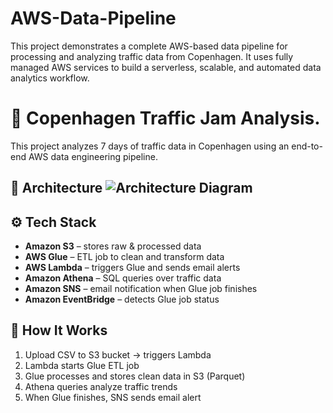 # AWS-Data-Pipeline
This project demonstrates a complete AWS-based data pipeline for processing and analyzing traffic data from Copenhagen. 
It uses fully managed AWS services to build a serverless, scalable, and automated data analytics workflow.


# 🚦 Copenhagen Traffic Jam Analysis.

This project analyzes 7 days of traffic data in Copenhagen using an end-to-end AWS data engineering pipeline.

## 🧱 Architecture ![Architecture Diagram](https://github.com/your-username/your-repo-name/raw/main/images/architecture.png)



## ⚙️ Tech Stack

- **Amazon S3** – stores raw & processed data
- **AWS Glue** – ETL job to clean and transform data
- **AWS Lambda** – triggers Glue and sends email alerts
- **Amazon Athena** – SQL queries over traffic data
- **Amazon SNS** – email notification when Glue job finishes
- **Amazon EventBridge** – detects Glue job status

## 🚀 How It Works

1. Upload CSV to S3 bucket → triggers Lambda
2. Lambda starts Glue ETL job
3. Glue processes and stores clean data in S3 (Parquet)
4. Athena queries analyze traffic trends
5. When Glue finishes, SNS sends email alert




